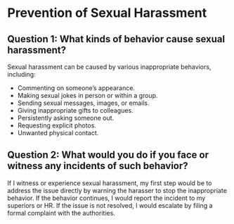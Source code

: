 # Prevention of Sexual Harassment
## Question 1: What kinds of behavior cause sexual harassment?
Sexual harassment can be caused by various inappropriate behaviors, including:
- Commenting on someone’s appearance.
- Making sexual jokes in person or within a group.
- Sending sexual messages, images, or emails.
- Giving inappropriate gifts to colleagues.
- Persistently asking someone out.
- Requesting explicit photos.
- Unwanted physical contact.
## Question 2: What would you do if you face or witness any incidents of such behavior?
If I witness or experience sexual harassment, my first step would be to address the issue directly by warning the harasser to stop the inappropriate behavior. If the behavior continues, I would report the incident to my superiors or HR. If the issue is not resolved, I would escalate by filing a formal complaint with the authorities.

